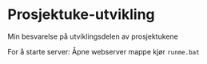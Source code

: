 # Prosjektuke-utvikling
Min besvarelse på utviklingsdelen av prosjektukene

For å starte server:
Åpne webserver mappe
kjør `runme.bat`
